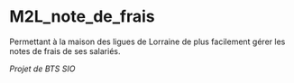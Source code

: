 # M2L_note_de_frais

Permettant à la maison des ligues de Lorraine de plus facilement gérer les notes de frais de ses salariés.

*Projet de BTS SIO*